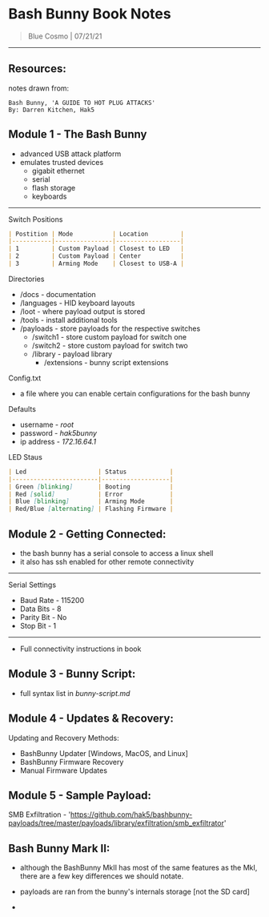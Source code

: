 # Bash Bunny Book Notes
> Blue Cosmo | 07/21/21
---

## Resources:
notes drawn from:
```
Bash Bunny, 'A GUIDE TO HOT PLUG ATTACKS'
By: Darren Kitchen, Hak5
```

## Module 1 - The Bash Bunny
- advanced USB attack platform
- emulates trusted devices
	- gigabit ethernet
	- serial
	- flash storage
	- keyboards
---
Switch Positions
```markdown
| Postition | Mode           | Location         |
|-----------|----------------|------------------|
| 1         | Custom Payload | Closest to LED   |
| 2         | Custom Payload | Center           | 
| 3         | Arming Mode    | Closest to USB-A |
```
Directories
 - /docs - documentation
 - /languages - HID keyboard layouts
 - /loot - where payload output is stored
 - /tools - install additional tools
 - /payloads - store payloads for the respective switches
	 - /switch1 - store custom payload for switch one
	 - /switch2 - store custom payload for switch two
	 - /library - payload library
		 - /extensions - bunny script extensions

Config.txt
- a file where you can enable certain configurations for the bash bunny

Defaults
- username - *root*
- password - *hak5bunny*
- ip address - *172.16.64.1*

LED Staus
```markdown
| Led                    | Status            |
|------------------------|-------------------|
| Green [blinking]       | Booting           |
| Red [solid]            | Error             |
| Blue [blinking]        | Arming Mode       |
| Red/Blue [alternating] | Flashing Firmware |
```

## Module 2 - Getting Connected:
- the bash bunny has a serial console to access a linux shell
- it also has ssh enabled for other remote connectivity
---
Serial Settings
- Baud Rate - 115200
- Data Bits - 8
- Parity Bit - No
- Stop Bit - 1
---
- Full connectivity instructions in book

## Module 3 - Bunny Script:
- full syntax list in *bunny-script.md*

## Module 4 - Updates & Recovery:
Updating and Recovery Methods:
- BashBunny Updater [Windows, MacOS, and Linux]
- BashBunny Firmware Recovery
- Manual Firmware Updates

## Module 5 - Sample Payload:
SMB Exfiltration - 'https://github.com/hak5/bashbunny-payloads/tree/master/payloads/library/exfiltration/smb_exfiltrator'

## Bash Bunny Mark II:
- although the BashBunny MkII has most of the same features as the MkI, there are a few key differences we should notate.

- payloads are ran from the bunny's internals storage [not the SD card]
- 